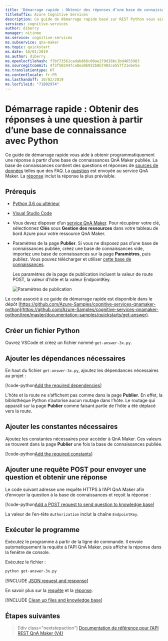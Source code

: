 ```yaml
---
title: 'Démarrage rapide : Obtenir des réponses d’une base de connaissances - REST, Python - QnA Maker'
titleSuffix: Azure Cognitive Services
description: Ce guide de démarrage rapide basé sur REST Python vous aide à obtenir programmatiquement une réponse à partir d’une base de connaissances.
services: cognitive-services
author: diberry
manager: nitinme
ms.service: cognitive-services
ms.subservice: qna-maker
ms.topic: quickstart
ms.date: 10/01/2019
ms.author: diberry
ms.openlocfilehash: f7bf73561cadab866c08ae279d18bc1bd4655983
ms.sourcegitcommit: 4f3f502447ca8ea9b932b8b7402ce557f21ebe5a
ms.translationtype: HT
ms.contentlocale: fr-FR
ms.lasthandoff: 10/02/2019
ms.locfileid: "71802974"
---
```

# <a name="quickstart-get-answers-to-a-question-from-a-knowledge-base-with-python"></a>Démarrage rapide : Obtenir des réponses à une question à partir d’une base de connaissance avec Python

Ce guide de démarrage rapide vous aide à obtenir programmatiquement une réponse à partir d’une base de connaissances QnA Maker publiée. La base de connaissances contient des questions et réponses de [sources de données](../Concepts/data-sources-supported.md) telles que des FAQ. La [question](../how-to/metadata-generateanswer-usage.md#generateanswer-request-configuration) est envoyée au service QnA Maker. La [réponse](../how-to/metadata-generateanswer-usage.md#generateanswer-response-properties) inclut la réponse la plus prévisible. 

## <a name="prerequisites"></a>Prérequis

* [Python 3.6 ou ultérieur](https://www.python.org/downloads/)
* [Visual Studio Code](https://code.visualstudio.com/)
* Vous devez disposer d’un [service QnA Maker](../How-To/set-up-qnamaker-service-azure.md). Pour récupérer votre clé, sélectionnez **Clés** sous **Gestion des ressources** dans votre tableau de bord Azure pour votre ressource QnA Maker. 
* Paramètres de la page **Publier**. Si vous ne disposez pas d’une base de connaissances publiée, créez une base de connaissances vide, importez une base de connaissances sur la page **Paramètres**, puis publiez. Vous pouvez télécharger et utiliser [cette base de connaissances](https://github.com/Azure-Samples/cognitive-services-sample-data-files/blob/master/qna-maker/knowledge-bases/basic-kb.tsv). 

    Les paramètres de la page de publication incluent la valeur de route POST, la valeur d’hôte et la valeur EndpointKey. 

    ![Paramètres de publication](../media/qnamaker-quickstart-get-answer/publish-settings.png)

Le code associé à ce guide de démarrage rapide est disponible dans le dépôt [https://github.com/Azure-Samples/cognitive-services-qnamaker-python](https://github.com/Azure-Samples/cognitive-services-qnamaker-python/tree/master/documentation-samples/quickstarts/get-answer). 

## <a name="create-a-python-file"></a>Créer un fichier Python

Ouvrez VSCode et créez un fichier nommé `get-answer-3x.py`.

## <a name="add-the-required-dependencies"></a>Ajouter les dépendances nécessaires

En haut du fichier `get-answer-3x.py`, ajoutez les dépendances nécessaires au projet :

[!code-python[Add the required dependencies](~/samples-qnamaker-python/documentation-samples/quickstarts/get-answer/get-answer-3x.py?range=1-2 "Add the required dependencies")]

<!--TBD - reword this following paragraph -->

L’hôte et la route ne s’affichent pas comme dans la page **Publier**. En effet, la bibliothèque Python n’autorise aucun routage dans l’hôte. Le routage qui apparaît sur la page **Publier** comme faisant partie de l’hôte a été déplacé vers la route.

## <a name="add-the-required-constants"></a>Ajouter les constantes nécessaires

Ajoutez les constantes nécessaires pour accéder à QnA Maker. Ces valeurs se trouvent dans la page **Publier** une fois la base de connaissances publiée. 

[!code-python[Add the required constants](~/samples-qnamaker-python/documentation-samples/quickstarts/get-answer/get-answer-3x.py?range=5-25 "Add the required constants")]

## <a name="add-a-post-request-to-send-question-and-get-an-answer"></a>Ajouter une requête POST pour envoyer une question et obtenir une réponse

Le code suivant adresse une requête HTTPS à l’API QnA Maker afin d’envoyer la question à la base de connaissances et reçoit la réponse :

[!code-python[Add a POST request to send question to knowledge base](~/samples-qnamaker-python/documentation-samples/quickstarts/get-answer/get-answer-3x.py?range=27-48 "Add a POST request to send question to knowledge base")]

La valeur de l’en-tête `Authorization` inclut la chaîne `EndpointKey`. 

## <a name="run-the-program"></a>Exécuter le programme

Exécutez le programme à partir de la ligne de commande. Il envoie automatiquement la requête à l’API QnA Maker, puis affiche la réponse dans la fenêtre de console.

Exécutez le fichier :

```bash
python get-answer-3x.py
```

[!INCLUDE [JSON request and response](../../../../includes/cognitive-services-qnamaker-quickstart-get-answer-json.md)] 

En savoir plus sur la [requête](../how-to/metadata-generateanswer-usage.md#generateanswer-request) et la [réponse](../how-to/metadata-generateanswer-usage.md#generateanswer-response).

[!INCLUDE [Clean up files and knowledge base](../../../../includes/cognitive-services-qnamaker-quickstart-cleanup-resources.md)] 

## <a name="next-steps"></a>Étapes suivantes

> [!div class="nextstepaction"]
> [Documentation de référence pour l’API REST QnA Maker (V4)](https://go.microsoft.com/fwlink/?linkid=2092179)
